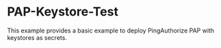 # PAP-Keystore-Test
This example provides a basic example to deploy PingAuthorize PAP with keystores as secrets.